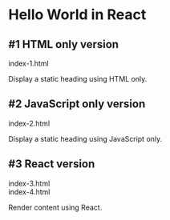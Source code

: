 # Hello World in React

## #1 HTML only version

index-1.html

Display a static heading using HTML only.

## #2 JavaScript only version

index-2.html

Display a static heading using JavaScript only.

## #3 React version

index-3.html  
index-4.html  

Render content using React.
